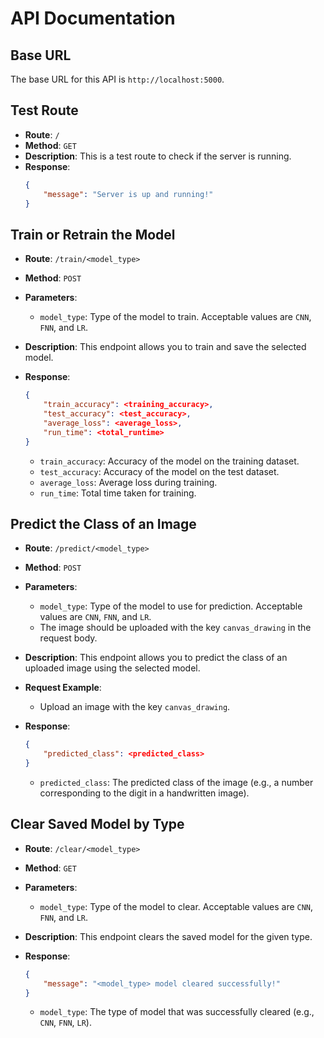 # API Documentation

## Base URL
The base URL for this API is `http://localhost:5000`.

## Test Route
- **Route**: `/`
- **Method**: `GET`
- **Description**: This is a test route to check if the server is running.
- **Response**: 
    ```json
    {
        "message": "Server is up and running!"
    }
    ```

## Train or Retrain the Model
- **Route**: `/train/<model_type>`
- **Method**: `POST`
- **Parameters**: 
    - `model_type`: Type of the model to train. Acceptable values are `CNN`, `FNN`, and `LR`.
- **Description**: This endpoint allows you to train and save the selected model.
- **Response**: 
    ```json
    {
        "train_accuracy": <training_accuracy>,
        "test_accuracy": <test_accuracy>,
        "average_loss": <average_loss>,
        "run_time": <total_runtime>
    }
    ```

    - `train_accuracy`: Accuracy of the model on the training dataset.
    - `test_accuracy`: Accuracy of the model on the test dataset.
    - `average_loss`: Average loss during training.
    - `run_time`: Total time taken for training.

## Predict the Class of an Image
- **Route**: `/predict/<model_type>`
- **Method**: `POST`
- **Parameters**: 
    - `model_type`: Type of the model to use for prediction. Acceptable values are `CNN`, `FNN`, and `LR`.
    - The image should be uploaded with the key `canvas_drawing` in the request body.
- **Description**: This endpoint allows you to predict the class of an uploaded image using the selected model.
- **Request Example**: 
    - Upload an image with the key `canvas_drawing`.
- **Response**: 
    ```json
    {
        "predicted_class": <predicted_class>
    }
    ```

    - `predicted_class`: The predicted class of the image (e.g., a number corresponding to the digit in a handwritten image).

## Clear Saved Model by Type
- **Route**: `/clear/<model_type>`
- **Method**: `GET`
- **Parameters**: 
    - `model_type`: Type of the model to clear. Acceptable values are `CNN`, `FNN`, and `LR`.
- **Description**: This endpoint clears the saved model for the given type.
- **Response**: 
    ```json
    {
        "message": "<model_type> model cleared successfully!"
    }
    ```

    - `model_type`: The type of model that was successfully cleared (e.g., `CNN`, `FNN`, `LR`).
